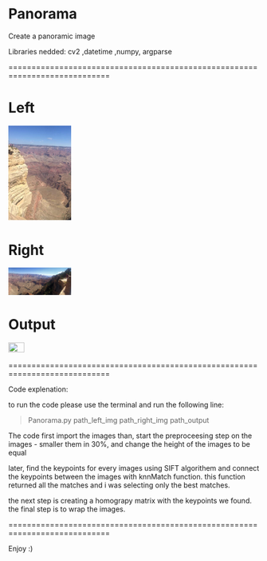 # Panorama
Create a panoramic image

Libraries nedded:
cv2 ,datetime ,numpy, argparse

============================================================================
# Left
<img src="https://github.com/tairhadad/Panorama/blob/master/2/left.jpg?raw=true" width="25%" height="25%">


# Right
<img src="https://github.com/tairhadad/Panorama/blob/master/2/right.jpg?raw=true" width="25%" height="25%">

# Output
<img src="(https://github.com/tairhadad/Panorama/blob/master/2/output.jpg?raw=true" width="25%" height="25%">


============================================================================

Code explenation:

to run the code please use the terminal and run the following line:
> Panorama.py path_left_img path_right_img path_output

The code first import the images than, start the preproceesing step on the images - smaller them in 30%, and change the height of the images to be equal

later, find the keypoints for every images using SIFT algorithem 
and connect the keypoints between the images with knnMatch function. 
this function returned all the matches  and i was selecting only the best matches. 
 
the next step is creating a homograpy matrix with the keypoints we found. 
the final step is to wrap the images.

============================================================================

Enjoy :)
